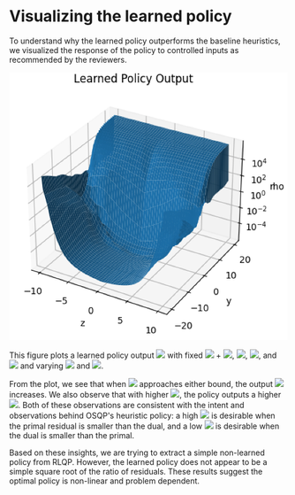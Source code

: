 # Visualizing the learned policy

To understand why the learned policy outperforms the baseline heuristics, we visualized the response of the policy to controlled inputs as recommended by the reviewers.

<img src="https://github.com/neurips-rlqp-authors/neurips-rlqp-review-artifacts/raw/main/experiments/visualize_learned_policy.png" width="600"/>

This figure plots a learned policy output <img src="https://render.githubusercontent.com/render/math?math=\rho"> with fixed <img src="https://render.githubusercontent.com/render/math?math=Ax=z"> + <img src="https://render.githubusercontent.com/render/math?math=1">, <img src="https://render.githubusercontent.com/render/math?math=\rho_{prev} = 0.1">, <img src="https://render.githubusercontent.com/render/math?math=u_i = -10">, and <img src="https://render.githubusercontent.com/render/math?math=u_i = 10"> and varying <img src="https://render.githubusercontent.com/render/math?math=z"> and <img src="https://render.githubusercontent.com/render/math?math=y">. 

From the plot, we see that when <img src="https://render.githubusercontent.com/render/math?math=z"> approaches either bound, the output <img src="https://render.githubusercontent.com/render/math?math=\rho"> increases.  We also observe that with higher <img src="https://render.githubusercontent.com/render/math?math=y">, the policy outputs a higher <img src="https://render.githubusercontent.com/render/math?math=\rho">.  Both of these observations are consistent with the intent and observations behind OSQP's heuristic policy: a high <img src="https://render.githubusercontent.com/render/math?math=\rho"> is desirable when the primal residual is smaller than the dual, and a low <img src="https://render.githubusercontent.com/render/math?math=\rho"> is desirable when the dual is smaller than the primal. 

Based on these insights, we are trying to extract a simple non-learned policy from RLQP. However, the learned policy does not appear to be a simple square root of the ratio of residuals. These results suggest the optimal policy is non-linear and problem dependent.

